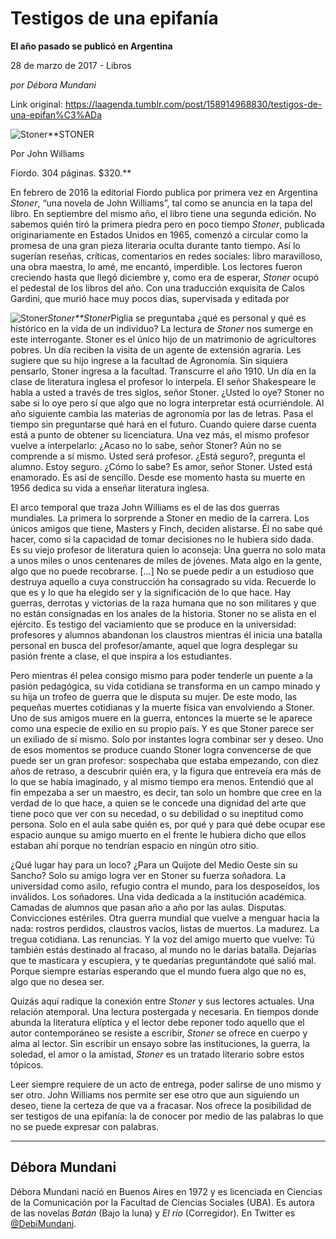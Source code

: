 # Testigos de una epifanía

**El año pasado se publicó en Argentina**

28 de marzo de 2017 - Libros

_por Débora Mundani_

Link original: https://laagenda.tumblr.com/post/158914968830/testigos-de-una-epifan%C3%ADa

![Stoner](https://64.media.tumblr.com/bccdd51d62c8b3edd51682ef4d58fad4/tumblr_inline_pjzue795mp1t6q87u_500.jpg)**STONER  

Por John Williams  

Fiordo. 304 páginas. $320.**

En febrero de 2016 la editorial Fiordo publica por primera vez en Argentina *Stoner*, “una novela de John Williams”, tal como se anuncia en la tapa del libro. En septiembre del mismo año, el libro tiene una segunda edición. No sabemos quién tiró la primera piedra pero en poco tiempo *Stoner*, publicada originariamente en Estados Unidos en 1965, comenzó a circular como la promesa de una gran pieza literaria oculta durante tanto tiempo. Así lo sugerían reseñas, críticas, comentarios en redes sociales: libro maravilloso, una obra maestra, lo amé, me encantó, imperdible. Los lectores fueron creciendo hasta que llegó diciembre y, como era de esperar, *Stoner* ocupó el pedestal de los libros del año. Con una traducción exquisita de Calos Gardini, que murió hace muy pocos días, supervisada y editada por


![Stoner](https://64.media.tumblr.com/94155b6bdef6e0be7333c81ebb17da56/tumblr_inline_pjzue8h5dp1t6q87u_400.png)*Stoner**Stoner*Piglia se preguntaba ¿qué es personal y qué es histórico en la vida de un individuo? La lectura de *Stoner* nos sumerge en este interrogante. Stoner es el único hijo de un matrimonio de agricultores pobres. Un día reciben la visita de un agente de extensión agraria. Les sugiere que su hijo ingrese a la facultad de Agronomía. Sin siquiera pensarlo, Stoner ingresa a la facultad. Transcurre el año 1910. Un día en la clase de literatura inglesa el profesor lo interpela. El señor Shakespeare le habla a usted a través de tres siglos, señor Stoner. ¿Usted lo oye? Stoner no sabe si lo oye pero sí que algo que no logra interpretar está ocurriéndole. Al año siguiente cambia las materias de agronomía por las de letras. Pasa el tiempo sin preguntarse qué hará en el futuro. Cuando quiere darse cuenta está a punto de obtener su licenciatura. Una vez más, el mismo profesor vuelve a interpelarlo: ¿Acaso no lo sabe, señor Stoner? Aún no se comprende a sí mismo. Usted será profesor. ¿Está seguro?, pregunta el alumno. Estoy seguro. ¿Cómo lo sabe? Es amor, señor Stoner. Usted está enamorado. Es así de sencillo. Desde ese momento hasta su muerte en 1956 dedica su vida a enseñar literatura inglesa. 

El arco temporal que traza John Williams es el de las dos guerras mundiales. La primera lo sorprende a Stoner en medio de la carrera. Los únicos amigos que tiene, Masters y Finch, deciden alistarse. Él no sabe qué hacer, como si la capacidad de tomar decisiones no le hubiera sido dada. Es su viejo profesor de literatura quien lo aconseja: Una guerra no solo mata a unos miles o unos centenares de miles de jóvenes. Mata algo en la gente, algo que no puede recobrarse. […] No se puede pedir a un estudioso que destruya aquello a cuya construcción ha consagrado su vida. Recuerde lo que es y lo que ha elegido ser y la significación de lo que hace. Hay guerras, derrotas y victorias de la raza humana que no son militares y que no están consignadas en los anales de la historia. Stoner no se alista en el ejército. Es testigo del vaciamiento que se produce en la universidad: profesores y alumnos abandonan los claustros mientras él inicia una batalla personal en busca del profesor/amante, aquel que logra desplegar su pasión frente a clase, el que inspira a los estudiantes.

Pero mientras él pelea consigo mismo para poder tenderle un puente a la pasión pedagógica, su vida cotidiana se transforma en un campo minado y su hija un trofeo de guerra que le disputa su mujer. De este modo, las pequeñas muertes cotidianas y la muerte física van envolviendo a Stoner. Uno de sus amigos muere en la guerra, entonces la muerte se le aparece como una especie de exilio en su propio país. Y es que Stoner parece ser un exiliado de sí mismo. Solo por instantes logra combinar ser y deseo. Uno de esos momentos se produce cuando Stoner logra convencerse de que puede ser un gran profesor: sospechaba que estaba empezando, con diez años de retraso, a descubrir quién era, y la figura que entreveía era más de lo que se había imaginado, y al mismo tiempo era menos. Entendió que al fin empezaba a ser un maestro, es decir, tan solo un hombre que cree en la verdad de lo que hace, a quien se le concede una dignidad del arte que tiene poco que ver con su necedad, o su debilidad o su ineptitud como persona. Solo en el aula sabe quién es, por qué y para qué debe ocupar ese espacio aunque su amigo muerto en el frente le hubiera dicho que ellos estaban ahí porque no tendrían espacio en ningún otro sitio.

¿Qué lugar hay para un loco? ¿Para un Quijote del Medio Oeste sin su Sancho? Solo su amigo logra ver en Stoner su fuerza soñadora. La universidad como asilo, refugio contra el mundo, para los desposeídos, los inválidos. Los soñadores. Una vida dedicada a la institución académica. Camadas de alumnos que pasan año a año por las aulas. Disputas. Convicciones estériles. Otra guerra mundial que vuelve a menguar hacia la nada: rostros perdidos, claustros vacíos, listas de muertos. La madurez. La tregua cotidiana. Las renuncias. Y la voz del amigo muerto que vuelve: Tú también estás destinado al fracaso, al mundo no le darías batalla. Dejarías que te masticara y escupiera, y te quedarías preguntándote qué salió mal. Porque siempre estarías esperando que el mundo fuera algo que no es, algo que no desea ser. 

Quizás aquí radique la conexión entre *Stoner* y sus lectores actuales. Una relación atemporal. Una lectura postergada y necesaria. En tiempos donde abunda la literatura elíptica y el lector debe reponer todo aquello que el autor contemporáneo se resiste a escribir, *Stoner* se ofrece en cuerpo y alma al lector. Sin escribir un ensayo sobre las instituciones, la guerra, la soledad, el amor o la amistad, *Stoner* es un tratado literario sobre estos tópicos.

Leer siempre requiere de un acto de entrega, poder salirse de uno mismo y ser otro. John Williams nos permite ser ese otro que aun siguiendo un deseo, tiene la certeza de que va a fracasar. Nos ofrece la posibilidad de ser testigos de una epifanía: la de conocer por medio de las palabras lo que no se puede expresar con palabras. 

  




---

 Débora Mundani
---------------

 Débora Mundani nació en Buenos Aires en 1972 y es licenciada en Ciencias de la Comunicación por la Facultad de Ciencias Sociales (UBA). Es autora de las novelas *Batán* (Bajo la luna) y *El río* (Corregidor). En Twitter es [@DebiMundani](https://twitter.com/DebiMundani). 

